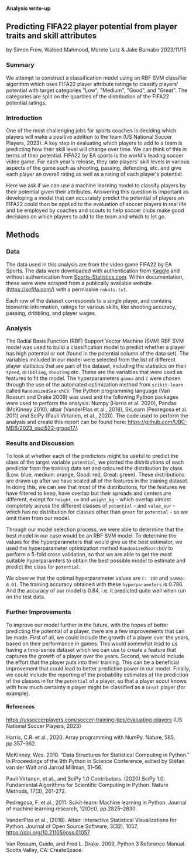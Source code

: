 #### Analysis write-up

## Predicting FIFA22 player potential from player traits and skill attributes
by Simon Frew, Waleed Mahmood, Merete Lutz & Jake Barnabe
2023/11/15

### Summary

We attempt to construct a classification model using an RBF SVM classifier algorithm which uses FIFA22 player attribute ratings to classify players' potential with target categories "Low", "Medium", "Good", and "Great". The categories are split on the quartiles of the distribution of the FIFA22 potential ratings.

  

### Introduction

One of the most challenging jobs for sports coaches is deciding which players will make a positive addition to the team (US National Soccer Players, 2023). A key step in evaluating which players to add to a team is predicting how their skill level will change over time. We can think of this in terms of their potential. FIFA22 by EA sports is the world's leading soccer video game. For each year's release, they rate players' skill levels in various aspects of the game such as shooting, passing, defending, etc. and give each player an overall rating as well as a rating of each player's potential. 

Here we ask if we can use a machine learning model to classify players by their potential given their attributes. Answering this question is important as developing a model that can accurately predict the potential of players on FIFA22 could then be applied to the evaluation of soccer players in real life and be employed by coaches and scouts to help soccer clubs make good decisions on which players to add to the team and which to let go.     


## Methods
### Data
The data used in this analysis are from the video game FIFA22 by EA Sports. 
The data were downloaded with authentication from [Kaggle](https://www.kaggle.com/datasets/stefanoleone992/fifa-22-complete-player-dataset) and without authentication from [Sports-Statistics.com](https://sports-statistics.com/sports-data/fifa-2022-dataset-csvs/). 
Within documentation, these were were scraped from a publically available website (https://sofifa.com/) with a permissive `robots.txt`. 


Each row of the dataset corresponds to a single player, and contains biometric information, ratings for various skills, like shooting accuracy, passing, dribbling, and player wages. 


### Analysis
The Radial Basis Function (RBF) Support Vector Machine (SVM) RBF SVM model was used to build a classification model to predict whether a player has high potential or not (found in the potential column of the data set). The variables included in our model were selected from the list of different player statistics that are part of the dataset, including the statistics on their `speed`, `dribbling`, `shooting` etc. These are the variables that were used as features to fit the model. The hyperparameters `gamma` and `C` were chosen through the use of the automated optimization method from `scikit-learn` called `RandomizedSearchCV`. The Python programming language (Van Rossum and Drake 2009) was used and the following Python packages were used to perform the analysis: Numpy (Harris et al. 2020), Pandas (McKinney 2010), altair (VanderPlas et al., 2018), SkLearn (Pedregosa et al. 2011) and SciPy (Pauli Virtanen, et al., 2020). The code used to perform the analysis and create this report can be found here: <https://github.com/UBC-MDS/2023_dsci522-group17/>.

### Results and Discussion
To look at whether each of the predictors might be useful to predict the class of the target variable `potential`, we plotted the distributions of each predictor from the training data set and coloured the distribution by class (Low: blue, medium: orange, Good: red, Great: green). These distributions are drawn up after we have scaled all of the features in the training dataset. In doing this, we can see that most of the distributions, for the features we have filtered to keep, have overlap but their spreads and centers are different, except for `height_cm` and `weight_kg` - which overlap almost completely across the different classes of `potential` - and `value_eur` - which has no distribution for classes other than `great` for `potential` - so we omit them from our model.

Through our model selection process, we were able to determine that the best model in our case would be an RBF SVM model. To determine the values for the hyperparameters that would give us the best estimator, we used the hyperparameter optimization method `RandomizedSearchCV` to perform a 5-fold cross validation, so that we are able to get the most suitable hyperparamters to obtain the best possible model to estimate and predict the class for `potential`. 

We observe that the optimal hyperparameter values are `C: 100` and `Gamma: 0.01`. The training accuracy obtained with these `hyperparameters` is 0.786. And the accuracy of our model is 0.84, i.e. it predicted quite well when run on the test data. 

### Further Improvements
To improve our model further in the future, with the hopes of better predicting the potential of a player, there are a few improvements that can be made. First of all, we could include the growth of a player over the years, based on their performance in games. This would somewhat lead to us having a time-series dataset which we can use to create a feature that captures the growth of a player over the years. Second, we would include the effort that the player puts into their training. This can be a beneficial improvement that could lead to better predictive power in our model. Finally, we could include the reporting of the probability estimates of the prediction of the classes in for the `potential` of a player, so that a player scout knows with how much certainty a player might be classified as a `Great` player (for example).




#### References
https://ussoccerplayers.com/soccer-training-tips/evaluating-players (US National Soccer Players, 2023)

Harris, C.R. et al., 2020. Array programming with NumPy. Nature, 585, pp.357–362.

McKinney, Wes. 2010. “Data Structures for Statistical Computing in Python.” In Proceedings of the 9th Python in Science Conference, edited by Stéfan van der Walt and Jarrod Millman, 51–56.

Pauli Virtanen, et al., and SciPy 1.0 Contributors. (2020) SciPy 1.0: Fundamental Algorithms for Scientific Computing in Python. Nature Methods, 17(3), 261-272.

Pedregosa, F. et al., 2011. Scikit-learn: Machine learning in Python. Journal of machine learning research, 12(Oct), pp.2825–2830.

VanderPlas et al., (2018). Altair: Interactive Statistical Visualizations for Python. Journal of Open Source Software, 3(32), 1057, https://doi.org/10.21105/joss.01057

Van Rossum, Guido, and Fred L. Drake. 2009. Python 3 Reference Manual. Scotts Valley, CA: CreateSpace.

